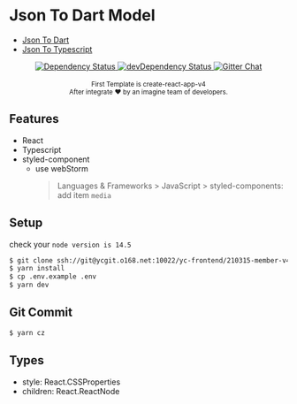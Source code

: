 # Json To Dart Model

- [Json To Dart](https://imagine10255.github.io/json-to-model-format/#/to-dart)
- [Json To Typescript](https://imagine10255.github.io/json-to-model-format/#/to-typescript)

<div align="center">
  <!-- Dependency Status -->
  <a href="https://david-dm.org/react-boilerplate/react-boilerplate">
    <img src="https://david-dm.org/react-boilerplate/react-boilerplate.svg" alt="Dependency Status" />
  </a>
  <!-- devDependency Status -->
  <a href="https://david-dm.org/react-boilerplate/react-boilerplate#info=devDependencies">
    <img src="https://david-dm.org/react-boilerplate/react-boilerplate/dev-status.svg" alt="devDependency Status" />
  </a>
  <!-- Gitter -->
  <a href="https://gitter.im/mxstbr/react-boilerplate">
    <img src="https://camo.githubusercontent.com/54dc79dc7da6b76b17bc8013342da9b4266d993c/68747470733a2f2f6261646765732e6769747465722e696d2f6d78737462722f72656163742d626f696c6572706c6174652e737667" alt="Gitter Chat" />
  </a>
</div>

<br />

<div align="center">
  <sub>
    First Template is create-react-app-v4
  </sub>
  <br />
  <sub>After integrate ❤️ by an imagine team of developers.</sub>
</div>


## Features

* React
* Typescript
* styled-component
  - use webStorm
    > Languages & Frameworks > JavaScript > styled-components: add item `media`

## Setup

check your `node version is 14.5`

```bash
$ git clone ssh://git@ycgit.o168.net:10022/yc-frontend/210315-member-v4.2.git
$ yarn install
$ cp .env.example .env
$ yarn dev
```


## Git Commit
```bash
$ yarn cz
```

## Types
- style: React.CSSProperties
- children: React.ReactNode


